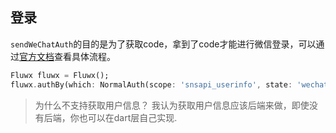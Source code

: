 ## 登录

`sendWeChatAuth`的目的是为了获取code，拿到了code才能进行微信登录，可以通过[官方文档](https://developers.weixin.qq.com/doc/oplatform/Mobile_App/WeChat_Login/Development_Guide.html)查看具体流程。

```dart
Fluwx fluwx = Fluwx();
fluwx.authBy(which: NormalAuth(scope: 'snsapi_userinfo', state: 'wechat_sdk_demo_test'));
```

> 为什么不支持获取用户信息？ 我认为获取用户信息应该后端来做，即使没有后端，你也可以在dart层自己实现.

